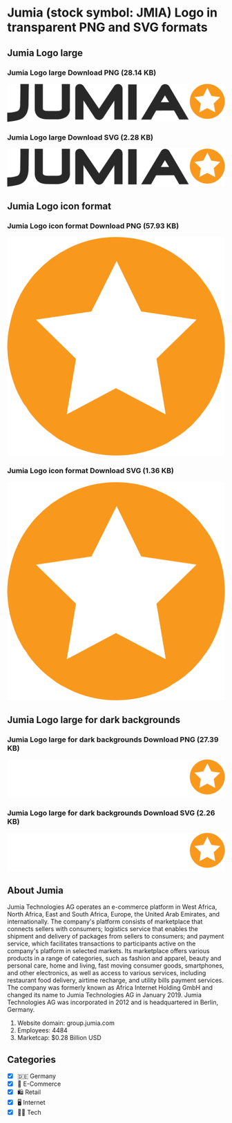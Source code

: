 # Jumia (stock symbol: JMIA) Logo in transparent PNG and SVG formats

## Jumia Logo large

### Jumia Logo large Download PNG (28.14 KB)

![Jumia Logo large Download PNG (28.14 KB)](/img/orig/JMIA_BIG-4e420ed7.png)

### Jumia Logo large Download SVG (2.28 KB)

![Jumia Logo large Download SVG (2.28 KB)](/img/orig/JMIA_BIG-6289b24e.svg)

## Jumia Logo icon format

### Jumia Logo icon format Download PNG (57.93 KB)

![Jumia Logo icon format Download PNG (57.93 KB)](/img/orig/JMIA-356fb835.png)

### Jumia Logo icon format Download SVG (1.36 KB)

![Jumia Logo icon format Download SVG (1.36 KB)](/img/orig/JMIA-92732658.svg)

## Jumia Logo large for dark backgrounds

### Jumia Logo large for dark backgrounds Download PNG (27.39 KB)

![Jumia Logo large for dark backgrounds Download PNG (27.39 KB)](/img/orig/JMIA_BIG.D-e6100485.png)

### Jumia Logo large for dark backgrounds Download SVG (2.26 KB)

![Jumia Logo large for dark backgrounds Download SVG (2.26 KB)](/img/orig/JMIA_BIG.D-af2e257d.svg)

## About Jumia

Jumia Technologies AG operates an e-commerce platform in West Africa, North Africa, East and South Africa, Europe, the United Arab Emirates, and internationally. The company's platform consists of marketplace that connects sellers with consumers; logistics service that enables the shipment and delivery of packages from sellers to consumers; and payment service, which facilitates transactions to participants active on the company's platform in selected markets. Its marketplace offers various products in a range of categories, such as fashion and apparel, beauty and personal care, home and living, fast moving consumer goods, smartphones, and other electronics, as well as access to various services, including restaurant food delivery, airtime recharge, and utility bills payment services. The company was formerly known as Africa Internet Holding GmbH and changed its name to Jumia Technologies AG in January 2019. Jumia Technologies AG was incorporated in 2012 and is headquartered in Berlin, Germany.

1. Website domain: group.jumia.com
2. Employees: 4484
3. Marketcap: $0.28 Billion USD


## Categories
- [x] 🇩🇪 Germany
- [x] 🛒 E-Commerce
- [x] 🛍️ Retail
- [x] 🖥️ Internet
- [x] 👩‍💻 Tech
